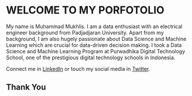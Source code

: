 # **WELCOME TO MY PORFOTOLIO**

My name is Muhammad Mukhlis. I am a data enthusiast with an electrical engineer background from Padjadjaran University. Apart from my background, I am also hugely passionate about Data Science and Machine Learning which are crucial for data-driven decision making. I took a Data Science and Machine Learning Program at Purwadhika Digital Technology School, one of the prestigious digital technology schools in Indonesia.

Connect me in [LinkedIn](www.linkedin.com/in/mmukhlis10) or touch my social media in [Twitter](https://twitter.com/bobyjhow).

Thank You
---

